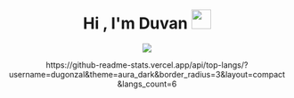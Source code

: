 <h1 align="center">Hi , I'm Duvan <img src="https://media.giphy.com/media/hvRJCLFzcasrR4ia7z/giphy.gif" width="35"></h1>
<p align="center">
  <a href="https://github.com/DenverCoder1/readme-typing-svg"><img src="https://readme-typing-svg.herokuapp.com?lines=Sofware+Developer,+Student+42+school;Always%20learning%20new%20things&center=true&width=500&height=50"></a>
</p>

<div align="center">
  https://github-readme-stats.vercel.app/api/top-langs/?username=dugonzal&theme=aura_dark&border_radius=3&layout=compact&langs_count=6
  </div>
